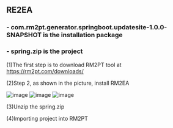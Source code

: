 ## RE2EA
### - com.rm2pt.generator.springboot.updatesite-1.0.0-SNAPSHOT  is the installation package

### - spring.zip is the project



(1)The first step is to download RM2PT tool at https://rm2pt.com/downloads/

(2)Step 2, as shown in the picture, install RM2EA

![image](https://user-images.githubusercontent.com/9654663/123732333-52dbda00-d8cc-11eb-89e8-c31282759261.png)
![image](https://user-images.githubusercontent.com/9654663/123733945-00e88380-d8cf-11eb-8278-91ef076cd814.png)
![image](https://user-images.githubusercontent.com/9654663/123733967-08a82800-d8cf-11eb-89d2-46ffcd12a596.png)



(3)Unzip the spring.zip

(4)Importing project into RM2PT
